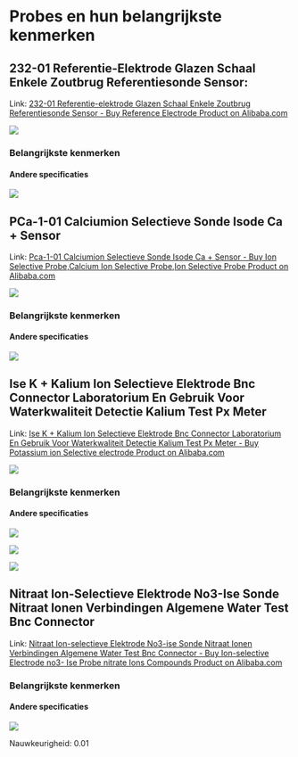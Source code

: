 ﻿# Probes en hun belangrijkste kenmerken

## 232-01 Referentie-Elektrode Glazen Schaal Enkele Zoutbrug Referentiesonde Sensor:
Link: [232-01 Referentie-elektrode Glazen Schaal Enkele Zoutbrug Referentiesonde Sensor - Buy Reference Electrode Product on Alibaba.com](https://www.alibaba.com/product-detail/232-01-Reference-Electrode-Glass-Shell_60668853882.html?spm=a2756.order-detail-ta-ta-b.0.0.58caf19cLXQOM1)

![](./assets/Probes/001.png)

### Belangrijkste kenmerken
#### Andere specificaties

![](./assets/Probes/002.png)

## PCa-1-01 Calciumion Selectieve Sonde Isode Ca + Sensor
Link: [Pca-1-01 Calciumion Selectieve Sonde Isode Ca + Sensor - Buy Ion Selective Probe,Calcium Ion Selective Probe,Ion Selective Probe Product on Alibaba.com](https://www.alibaba.com/product-detail/PCa-1-01-Calcium-Ion-Selective_60659669573.html?spm=a2756.order-detail-ta-ta-b.0.0.58caf19cLXQOM1)

![](./assets/Probes/003.png)

### Belangrijkste kenmerken
#### Andere specificaties

![](./assets/Probes/004.png)

## Ise K + Kalium Ion Selectieve Elektrode Bnc Connector Laboratorium En Gebruik Voor Waterkwaliteit Detectie Kalium Test Px Meter

Link: [Ise K + Kalium Ion Selectieve Elektrode Bnc Connector Laboratorium En Gebruik Voor Waterkwaliteit Detectie Kalium Test Px Meter - Buy Potassium ion Selective electrode Product on Alibaba.com](https://www.alibaba.com/product-detail/ISE-K-Potassium-Ion-Selective-Electrode_1600225607843.html?spm=a2756.order-detail-ta-ta-b.0.0.58caf19cLXQOM1)

![](./assets/Probes/005.png)

### Belangrijkste kenmerken
#### Andere specificaties

![](./assets/Probes/006.png)

![](./assets/Probes/007.png)

![](./assets/Probes/008.png)

## Nitraat Ion-Selectieve Elektrode No3-Ise Sonde Nitraat Ionen Verbindingen Algemene Water Test Bnc Connector

Link: [Nitraat Ion-selectieve Elektrode No3-ise Sonde Nitraat Ionen Verbindingen Algemene Water Test Bnc Connector - Buy Ion-selective Electrode no3- Ise Probe nitrate Ions Compounds Product on Alibaba.com](https://www.alibaba.com/product-detail/Nitrate-Ion-selective-Electrode-NO3-ISE_60817798149.html?spm=a2756.order-detail-ta-ta-b.0.0.58caf19cjuoxNt)

### Belangrijkste kenmerken
#### Andere specificaties

![](./assets/Probes/009.png)

Nauwkeurigheid: 0.01
